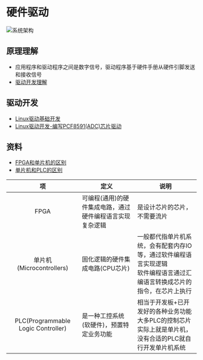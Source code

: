 # 硬件驱动
![系统架构](https://pic3.zhimg.com/80/v2-946e2945c18392f8f0e8546c42a72fea_1440w.jpg)

## 原理理解
* 应用程序和驱动程序之间是数字信号，驱动程序基于硬件手册从硬件引脚发送和接收信号
* [驱动开发理解](https://blog.csdn.net/weixin_43162745/article/details/102884603)

## 驱动开发
* [Linux驱动基础开发](https://zhuanlan.zhihu.com/p/154288298)
* [Linux驱动开发-编写PCF8591(ADC)芯片驱动](https://blog.51cto.com/u_11822586/5200761)

## 资料
* [FPGA和单片机的区别](https://zhuanlan.zhihu.com/p/267495455)
* [单片机和PLC的区别](https://www.eet-china.com/mp/a13549.html)

| 项 | 定义 | 说明 |
| :-: | - | - |
| FPGA | 可编程(通用)的硬件集成电路，通过硬件编程语言实现复杂逻辑 | 是设计芯片的芯片，不需要流片 |
| 单片机(Microcontrollers) | 固化逻辑的硬件集成电路(CPU芯片) | 一般都代指单片机系统，会有配套内存IO等，通过软件编程语言实现逻辑 <br> 软件编程语言通过汇编语言转换成芯片的指令，在芯片上执行 |
| PLC(Programmable Logic Controller) | 是一种工控系统(软硬件)，预置特定业务功能 | 相当于开发板+已开发好的各种业务功能 <br> 大多PLC的控制芯片实际上就是单片机，没有合适的PLC就自行开发单片机系统 |
